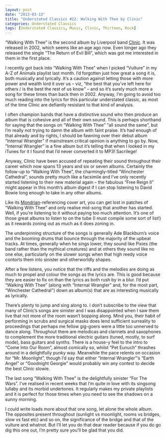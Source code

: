 ```yaml
---
layout: post
date: "2013-03-13"
title: "Understated Classics #22: Walking With Thee by Clinic"
categories: Understated Classics
tags: [Understated Classics, Music, Clinic, Thirteen, Rock]
---
```


“Walking With Thee” is the second album by Liverpool band [Clinic](http://en.wikipedia.org/wiki/Clinic_(band)). It was released in 2002, which seems like an age ago now. Even longer ago they released the single “The Return of Evil Bill”, which was got me interested in them in the first place.

I recently got back into “Walking With Thee” when I picked “Vulture” in my A-Z of Animals playlist last month. I’d forgotten just how great a song it is, both musically and lyrically. It’s a caution against letting those with more power and wealth lord it over us – viz, “the best that you’ve left here for others / is the best the rest of us know” – and so it’s surely much more a song for these times than back then in 2002. Anyway, I’m going to avoid too much reading into the lyrics for this particular understated classic, as most of the time Clinic are defiantly resistant to that kind of analysis.

I often champion bands that have a distinctive sound who then produce an album that is cohesive and all of their own sound. This is perhaps shorthand for saying that the songs on “Walking With Thee” “all sound the same”, but I’m really not trying to damn the album with faint praise. It’s had enough of that already and by rights, I should be fawning over their debut album “Internal Wrangler” if mainstream critical opinion is anything to go by. Now, “Internal Wrangler” is a fine album but it’s telling that when I looked in my iTunes for it I found that I’d never converted it to MP3! Sacrilege!

Anyway, Clinic have been accused of repeating their sound throughout their career which now spans 13 years and six or seven albums. Certainly the follow-up to “Walking With Thee”, the charmingly-titled “Winchester Cathedral”, sounds pretty much like a facsimile and I’ve only recently started listening to their new material again – the fabulous “Free Reign II” might appear in this month’s album digest if I can stop listening to David Bowie long enough to take in any other albums.

Like its [Mondrian](http://images.google.co.uk/search?hl=en&site=&tbm=isch&source=hp&biw=1680&bih=969&q=mondrian&oq=mondrian&gs_l=img.3..0l10.1475.3523.0.3801.8.7.0.1.1.0.191.857.3j4.7.0...0.0...1ac.1.5.img.XCiIolIg9uI)-referencing cover art, you can get lost in patches of “Walking With Thee” and only realise mid-song that another has started. Well, if you’re listening to it without paying too much attention. It’s one of those great albums to listen to on the tube (I must compile some sort of list!) as it rewards zoning out as much as it does zoning in.

The underpinning structure of the songs is generally Ade Blackburn’s voice and the booming drums that bounce through the majority of the upbeat tracks. At times, generally when he sings lower, they sound like Pixies (the band rather than the mythical creatures) and at others they sound like no one else, particularly on the slower songs when that high reedy voice contorts them into sinister and otherworldly shapes.

After a few listens, you notice that the riffs and the melodies are doing as much to propel and colour the songs as the lyrics are. This is good because they are easier to fix on than the lyrics as both rush by in a blur. I’d put “Walking With Thee” (along with “Internal Wrangler” and, for the most part, “Winchester Cathedral”) down as album(s) that are as interesting musically as lyrically.

There’s plenty to jump and sing along to. I don’t subscribe to the view that many of Clinic’s songs are sinister and I was disappointed when I saw them live that not more of the room wasn’t bopping along. Mind you, their habit of performing in scrubs and surgical masks does lend sufficient surreality to proceedings that perhaps me fellow gig-goers were a little too unnerved to dance along. Throughout there are melodicas and clarinets and saxophones to complement the more traditional electric guitars (tuned, mostly, to surf mode), bass guitars and synths. There is a house-y feel to the intro to “Come Into Our Room”, almost comically so, whilst “Pet Eunuch” thrashes around in a delightfully punky way. Meanwhile the pace relents on occasion for “Mr. Moonlight”, though I’d say that either “Internal Wrangler”’s “Earth Angel” or “Goodnight Georgie” would probably win any contest to decide the best Clinic slowie.

The last song “Walking With Thee” is the delightfully sinister “For The Wars”. I’ve realised in recent weeks that I’m quite in love with its singsong lullaby and its morbid undertones. It regularly makes my private playlists and it is perfect for those times when you need to see the shadows on a sunny morning.

I could write loads more about that one song, let alone the whole album. The opposites present throughout (sunlight vs moonlight, rooms vs bridges, slow vs fast etc) and so on, the significance of the bridge and that of the vulture and whatnot. But I’ll let you do that dear reader because if you do go dig this one out, I’m pretty sure you’ll be glad that you did.